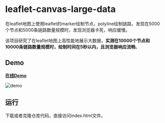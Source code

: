 # leaflet-canvas-large-data
在leaflet地图上使用leaflet的marker绘制节点，polyline绘制链路，发现在5000个节点和5000条链路数量规模时，发现浏览器卡死，响应缓慢。

该项目研究了在leaflet地图上高性能地展示大数据，**实测在10000个节点和10000条链路数量规模时，绘制时间在5秒以内，且浏览器响应流畅**。

## Demo
**[在线Demo](https://weieyuan.github.io/leaflet-canvas-large-data)**

![demo](./demo/demo1.gif)

## 运行
下载或者克隆仓库代码，直接访问index.html文件。
